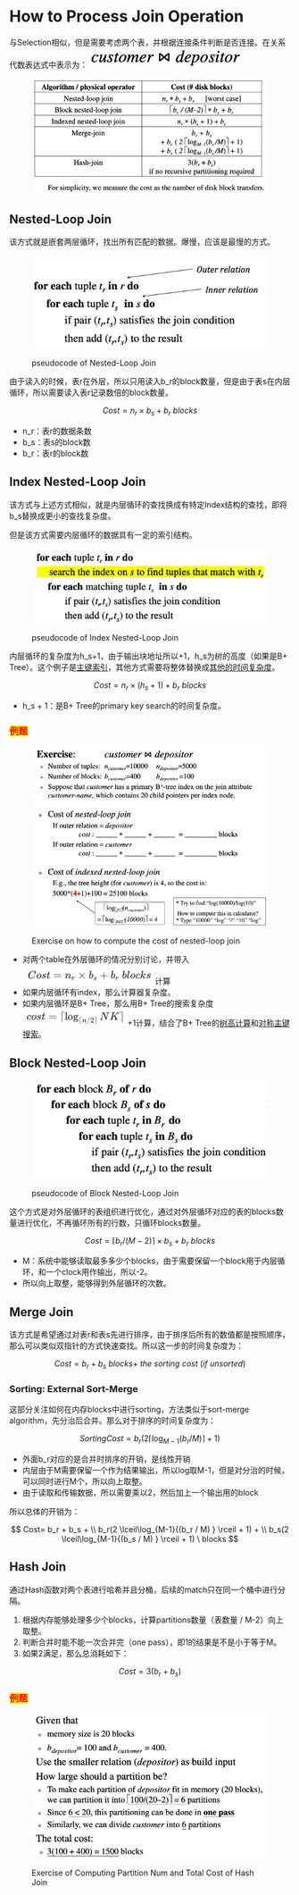 # How to Process Join Operation

与Selection相似，但是需要考虑两个表，并根据连接条件判断是否连接。在关系代数表达式中表示为：![](<../../../.gitbook/assets/image (182).png>)

<figure><img src="../../../.gitbook/assets/image (183).png" alt=""><figcaption></figcaption></figure>

## Nested-Loop Join

该方式就是嵌套两层循环，找出所有匹配的数据。爆慢，应该是最慢的方式。

<figure><img src="../../../.gitbook/assets/image (174).png" alt=""><figcaption><p>pseudocode of Nested-Loop Join</p></figcaption></figure>

由于读入的时候，表r在外层，所以只用读入b\_r的block数量，但是由于表s在内层循环，所以需要读入表r记录数倍的block数量。

$$
Cost = n_r \times b_s + b_r\ blocks
$$

* n\_r：表r的数据条数
* b\_s：表s的block数
* b\_r：表r的block数

## Index Nested-Loop Join

该方式与上述方式相似，就是内层循环的查找换成有特定Index结构的查找，即将b\_s替换成更小的查找复杂度。

但是该方式需要内层循环的数据具有一定的索引结构。

<figure><img src="../../../.gitbook/assets/image (5) (1).png" alt=""><figcaption><p>pseudocode of Index Nested-Loop Join</p></figcaption></figure>

内层循环的复杂度为h\_s+1，由于输出块地址所以+1，h\_s为树的高度（如果是B+ Tree）。这个例子是[主键索引](how-to-process-selection-operation.md#primary-index-on-candidate-key-equality-cha-xun-zhu-jian-you-dui-deng-de-index)，其他方式需要将整体替换成[其他的时间复杂度](how-to-process-selection-operation.md)。

$$
Cost = n_r \times (h_s + 1)+ b_r\ blocks
$$

* h\_s + 1：是B+ Tree的primary key search的时间复杂度。

### <mark style="color:red;">例题</mark>

<figure><img src="../../../.gitbook/assets/image (6) (1).png" alt=""><figcaption><p>Exercise on how to compute the cost of nested-loop join</p></figcaption></figure>

* 对两个table在外层循环的情况分别讨论，并带入![](<../../../.gitbook/assets/image (7).png>)计算
* 如果内层循环有index，那么计算器复杂度。
* 如果内层循环是B+ Tree，那么用B+ Tree的搜索复杂度![](<../../../.gitbook/assets/image (8).png>)+1计算，结合了B+ Tree的[树高计算](../data-storage-and-indexing/b+-tree-organization.md#li-ti)和[对称主键搜索](how-to-process-selection-operation.md#primary-index-on-candidate-key-equality-cha-xun-zhu-jian-you-dui-deng-de-index)。

## Block Nested-Loop Join

<figure><img src="../../../.gitbook/assets/image (9).png" alt=""><figcaption><p>pseudocode of Block Nested-Loop Join</p></figcaption></figure>

这个方式是对外层循环的表组织进行优化，通过对外层循环对应的表的blocks数量进行优化，不再循环所有的行数，只循环blocks数量。

$$
Cost = \lceil b_r / (M-2) \rceil \times b_s + b_r \  blocks
$$

* M：系统中能够读取最多多少个blocks，由于需要保留一个block用于内层循环，和一个clock用作输出，所以-2。
* 所以向上取整，能够得到外层循环的次数。

## Merge Join

该方式是希望通过对表r和表s先进行排序，由于排序后所有的数值都是按照顺序，那么可以类似双指针的方式快速查找。所以这一步的时间复杂度为：

$$
Cost= b_r + b_s \  blocks + \ the \ sorting \ cost \ (if \ unsorted)
$$

### Sorting: External Sort-Merge

这部分关注如何在内存blocks中进行sorting，方法类似于sort-merge algorithm，先分治后合并。那么对于排序的时间复杂度为：

$$
Sorting Cost = b_r(2 \lceil\log_{M-1}{(b_r / M) } \rceil + 1)
$$

* 外面b\_r对应的是合并时排序的开销，是线性开销
* 内层由于M需要保留一个作为结果输出，所以log取M-1，但是对分治的时候，可以同时进行M个，所以向上取整。
* 由于读取和传输数据，所以需要乘以2，然后加上一个输出用的block

所以总体的开销为：

$$
Cost= b_r + b_s + \\ b_r(2 \lceil\log_{M-1}{(b_r / M) } \rceil + 1) + \\ b_s(2 \lceil\log_{M-1}{(b_s / M) } \rceil + 1)  \  blocks
$$

## Hash Join

通过Hash函数对两个表进行哈希并且分桶，后续的match只在同一个桶中进行分隔。

1. 根据内存能够处理多少个blocks，计算partitions数量（表数量 / M-2）向上取整。
2. 判断合并时能不能一次合并完（one pass），即1的结果是不是小于等于M。
3. 如果2满足，那么总消耗如下：

$$
Cost = 3(b_r + b_s)
$$

### <mark style="color:red;">例题</mark>

<figure><img src="../../../.gitbook/assets/image (10).png" alt=""><figcaption><p>Exercise of Computing Partition Num and Total Cost of Hash Join</p></figcaption></figure>
